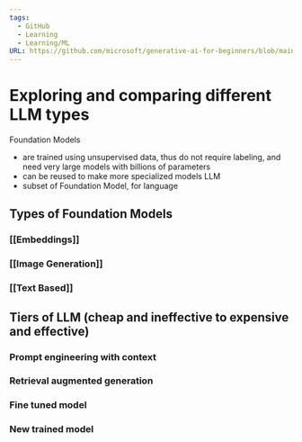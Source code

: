 ```yaml
---
tags:
  - GitHub
  - Learning
  - Learning/ML
URL: https://github.com/microsoft/generative-ai-for-beginners/blob/main/02-exploring-and-comparing-different-llms/README.md
---
```

# Exploring and comparing different LLM types

Foundation Models 
- are trained using unsupervised data, thus do not require labeling, and need very large models with billions of parameters
- can be reused to make more specialized models
LLM
- subset of Foundation Model, for language


## Types of Foundation Models

### [[Embeddings]]

### [[Image Generation]]

### [[Text Based]]

## Tiers of LLM (cheap and ineffective to expensive and effective)
### Prompt engineering with context

### Retrieval augmented generation

### Fine tuned model

### New trained model

